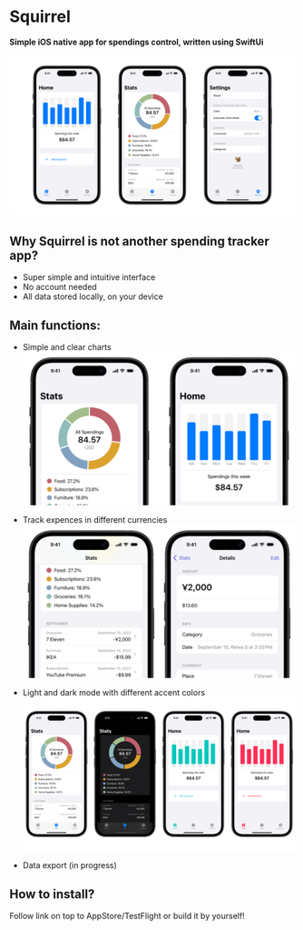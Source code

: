 # Squirrel

**Simple iOS native app for spendings control, written using SwiftUi**

![Images](README/Screenshots/Header.png)

## Why Squirrel is not another spending tracker app?
- Super simple and intuitive interface
- No account needed
- All data stored locally, on your device

## Main functions:
- Simple and clear charts
![Charts](README/Screenshots/Charts.png)

- Track expences in different currencies
![Spendings](README/Screenshots/Currencies.png)

- Light and dark mode with different accent colors
![Themes](README/Screenshots/Themes.png)

- Data export (in progress)

## How to install?
Follow link on top to AppStore/TestFlight or build it by yourself!
